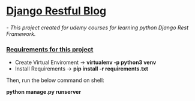 <h1><u>Django Restful Blog</u></h1>

<i> - This project created for udemy courses for learning python Django Rest Framework.</i>


<h3><u>Requirements for this project</u></h3>
<ul>
    <li>Create Virtual Enviroment -> <b>virtualenv -p python3 venv</b></li>
    <li>Install Requirements -> <b>pip install -r requirements.txt</b></li>
</ul>
Then, run the below command on shell:<br>

<b>python manage.py runserver</b>